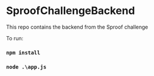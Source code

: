 # SproofChallengeBackend

This repo contains the backend from the Sproof challenge

To run:

### `npm install`

### `node .\app.js`
